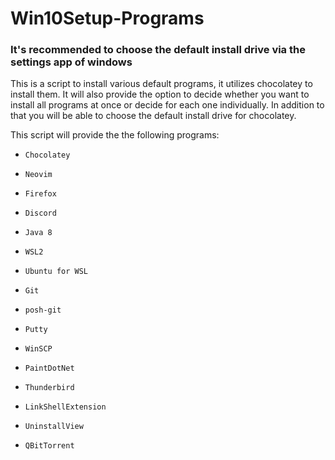 # Win10Setup-Programs

### It's recommended to choose the default install drive via the settings app of windows

This is a script to install various default programs, it utilizes chocolatey to install them.
It will also provide the option to decide whether you want to install all programs at once or decide for each one individually.
In addition to that you will be able to choose the default install drive for chocolatey.

This script will provide the the following programs:
- 	  Chocolatey
-	  Neovim
-     Firefox  
-     Discord  
-     Java 8
-	  WSL2  
-	  Ubuntu for WSL
-	  Git
-	  posh-git
-	  Putty
-	  WinSCP
-	  PaintDotNet  
-	  Thunderbird  
-	  LinkShellExtension  
-	  UninstallView  
-	  QBitTorrent 